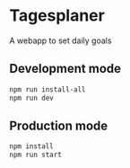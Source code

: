 # Tagesplaner

A webapp to set daily goals

## Development mode
```bash
npm run install-all
npm run dev
```

## Production mode

```bash
npm install
npm run start
```
